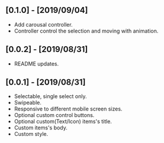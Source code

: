 ## [0.1.0] - [2019/09/04]
* Add carousal controller.
* Controller control the selection and moving with animation.

## [0.0.2] - [2019/08/31]
* README updates.

## [0.0.1] - [2019/08/31]

* Selectable, single select only.
* Swipeable.
* Responsive to different mobile screen sizes.
* Optional custom control buttons.
* Optional custom(Text/Icon) items's title.
* Custom items's body.
* Custom style.

